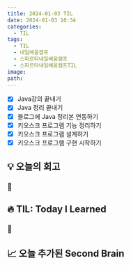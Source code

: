 ```yaml
---
title: 2024-01-03 TIL
date: 2024-01-03 10:34
categories:
  - TIL
tags:
  - TIL
  - 내일배움캠프
  - 스파르타내일배움캠프
  - 스파르타내일배움캠프TIL
image: 
path:
---
```


- [x] Java강의 끝내기
- [x] Java 정리 끝내기
- [x] 블로그에 Java 정리본 연동하기
- [x] 키오스크 프로그램 기능 정리하기
- [x] 키오스크 프로그램 설계하기
- [x] 키오스크 프로그램 구현 시작하기

## 💡 오늘의 회고
### 👀


## 🔥 TIL: Today I Learned
### 👀

## 📈 오늘 추가된 Second Brain
